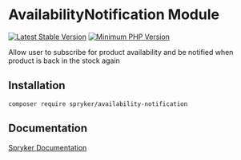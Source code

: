 # AvailabilityNotification Module
[![Latest Stable Version](https://poser.pugx.org/spryker/availability-notification/v/stable.svg)](https://packagist.org/packages/spryker/availability-notification)
[![Minimum PHP Version](https://img.shields.io/badge/php-%3E%3D%207.4-8892BF.svg)](https://php.net/)

Allow user to subscribe for product availability and be notified when product is back in the stock again

## Installation

```
composer require spryker/availability-notification
```

## Documentation

[Spryker Documentation](https://academy.spryker.com/developing_with_spryker/module_guide/modules.html)
